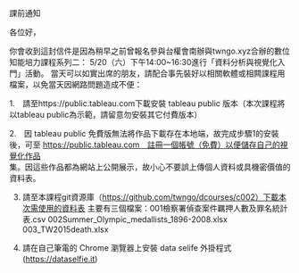 
課前通知

各位好，

你會收到這封信件是因為稍早之前曾報名參與台權會南辦與twngo.xyz合辦的數位知能培力課程系列二： 5/20（六）下午14:00~16:30進行「資料分析與視覺化入門」活動。
當天可以如實出席的朋友，請配合事先裝好以相關軟體或相闗課程用檔案，以免當天因網路問題造成不便：


1.　請至https://public.tableau.com下載安裝 tableau public 版本（本次課程將以tableau public為示範，請留意勿安裝其它付費版本）

2.　因 tableau public 免費版無法將作品下載存在本地端，故完成步驟1的安裝後，可至 https://public.tableau.com　註冊一個帳號（免費）以便儲存自己的視覺化作品  
    集。因這些作品都為網站上公開展示，故小心不要誤上傳個人資料或具機密價值的資料表。

3. 請至本課程git資源庫（https://github.com/twngo/dcourses/c002）下載本次需使用的資料表
   主要有三個檔案：001檢察署偵查案件羈押人數及罪名統計表.csv
                  002Summer_Olympic_medallists_1896-2008.xlsx   
                  003_TW2015death.xlsx
                   
4. 請在自己筆電的 Chrome 瀏覽器上安裝 data selife 外掛程式 (https://dataselfie.it)　　　
